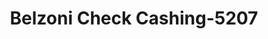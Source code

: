 ---
f_zip-code: 39038
f_state-code: MS
title: Belzoni Check Cashing-5207
f_phone: 662-247-1664
f_city-only: Belzoni
f_address: 510 Shannon Street Belzoni
f_location-unique-id: '5207'
slug: belzoni-check-cashing-5207
updated-on: '2024-05-30T13:46:58.046Z'
created-on: '2024-05-30T13:36:59.803Z'
published-on: '2024-05-30T13:54:32.469Z'
f_city-state: cms/city/belzoni-ms.md
f_company: cms/company/belzoni-check-cashing.md
f_state: cms/state/mississippi.md
layout: '[payday-loan].html'
tags: payday-loan
---